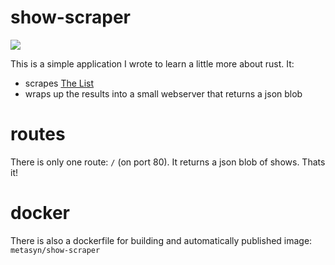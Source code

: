 # show-scraper
![](https://github.com/metasyn/show-scraper-rs/workflows/rust/badge.svg)

This is a simple application I wrote to learn a little more about rust. It:

* scrapes [The List](http://www.foopee.com/punk/the-list/)
* wraps up the results into a small webserver that returns a json blob

# routes

There is only one route: `/` (on port 80). It returns a json blob of shows. Thats it!

# docker

There is also a dockerfile for building and automatically published image: `metasyn/show-scraper`
